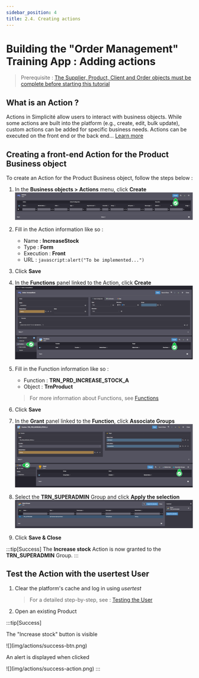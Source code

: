 ```yaml
---
sidebar_position: 4
title: 2.4. Creating actions
---
```


# Building the "Order Management" Training App : Adding actions

> Prerequisite : [The Supplier, Product, Client and Order objects must be complete before starting this tutorial](/tutorial/expanding/addobjects)

## What is an Action ?

Actions in Simplicité allow users to interact with business objects. While some actions are built into the platform (e.g., create, edit, bulk update), custom actions can be added for specific business needs. Actions can be executed on the front end or the back end... [Learn more](/make/businessobjects/actions)

## Creating a front-end Action for the Product Business object

To create an Action for the Product Business object, follow the steps below :
1. In the **Business objects > Actions** menu, click **Create**  
    ![](img/actions/create-action.png)
    
2. Fill in the Action information like so :
    - Name : **IncreaseStock**
    - Type : **Form**
    - Execution : **Front**
    - URL : `javascript:alert("To be implemented...")`
3. Click **Save**
4. In the **Functions** panel linked to the Action, click **Create**  
    ![](img/actions/create-function.png)
5. Fill in the Function information like so :
    - Function : **TRN_PRD_INCREASE_STOCK_A**
    - Object : **TrnProduct**  
    > For more information about Functions, see [Functions](/make/usersrights/function)
6. Click **Save**
7. In the **Grant** panel linked to the **Function**, click **Associate Groups**  
    ![](img/actions/create-grant.png)
8. Select the **TRN_SUPERADMIN** Group and click **Apply the selection**  
    ![](img/actions/select-group.png)
9. Click **Save & Close**

:::tip[Success]
  The <b>Increase stock</b> Action is now granted to the <b>TRN_SUPERADMIN</b> Group.
:::


## Test the Action with the usertest User


1. Clear the platform's cache and log in using *usertest*
    > For a detailed step-by-step, see : [Testing the User](/tutorial/getting-started/user#activating-and-testing-the-user)

2. Open an existing Product

:::tip[Success]
  <p>The "Increase stock" button is visible</p>
    ![](img/actions/success-btn.png)
    <p>An alert is displayed when clicked</p>
    ![](img/actions/success-action.png)
:::